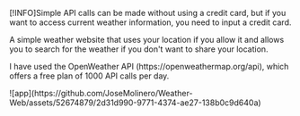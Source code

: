 [!INFO]Simple API calls can be made without using a credit card, but if you want to access current weather information, you need to input a credit card.
<p>A simple weather website that uses your location if you allow it and allows you to search for the weather if you don't want to share your location. </p>
<p>I have used the OpenWeather API (https://openweathermap.org/api), which offers a free plan of 1000 API calls per day.</p>
![app](https://github.com/JoseMolinero/Weather-Web/assets/52674879/2d31d990-9771-4374-ae27-138b0c9d640a)
